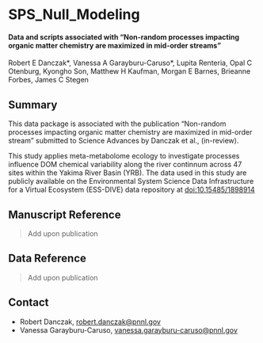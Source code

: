 # SPS_Null_Modeling
#### Data and scripts associated with “Non-random processes impacting organic matter chemistry are maximized in mid-order streams”

Robert E Danczak*, Vanessa A Garayburu-Caruso*, Lupita Renteria, Opal C Otenburg, Kyongho Son, Matthew H Kaufman, Morgan E Barnes, Brieanne Forbes, James C Stegen

## Summary
This data package is associated with the publication “Non-random processes impacting organic matter chemistry are maximized in mid-order stream” submitted to Science Advances by Danczak et al., (in-review).

This study applies meta-metabolome ecology to investigate processes influence DOM chemical variability along the river continnum across 47 sites within the Yakima River Basin (YRB). The data used in this study are publicly available on the Environmental System Science Data Infrastructure for a Virtual Ecosystem (ESS-DIVE) data repository at [doi:10.15485/1898914](https://data.ess-dive.lbl.gov/view/doi:10.15485/1898914)

## Manuscript Reference
> Add upon publication
## Data Reference
> Add upon publication
## Contact
- Robert Danczak, robert.danczak@pnnl.gov
- Vanessa Garayburu-Caruso, vanessa.garayburu-caruso@pnnl.gov
